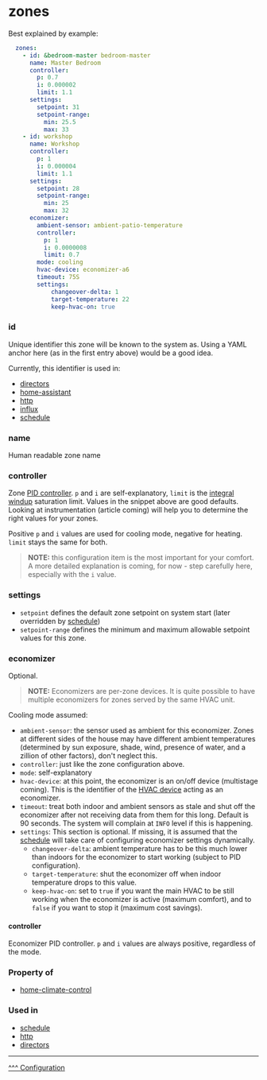 zones
==

Best explained by example:

```yaml
  zones:
    - id: &bedroom-master bedroom-master
      name: Master Bedroom
      controller:
        p: 0.7
        i: 0.000002
        limit: 1.1
      settings:
        setpoint: 31
        setpoint-range:
          min: 25.5
          max: 33
    - id: workshop
      name: Workshop
      controller:
        p: 1
        i: 0.000004
        limit: 1.1
      settings:
        setpoint: 28
        setpoint-range:
          min: 25
          max: 32
      economizer:
        ambient-sensor: ambient-patio-temperature
        controller:
          p: 1
          i: 0.0000008
          limit: 0.7
        mode: cooling
        hvac-device: economizer-a6
        timeout: 75S
        settings:
            changeover-delta: 1
            target-temperature: 22
            keep-hvac-on: true
```

### id
Unique identifier this zone will be known to the system as. Using a YAML anchor here (as in the first entry above) would be a good idea.

Currently, this identifier is used in:
* [directors](./directors.md)
* [home-assistant](./home-assistant.md)
* [http](./http.md)
* [influx](./influx.md)
* [schedule](./schedule.md)

### name
Human readable zone name

### controller
Zone [PID controller](https://en.wikipedia.org/wiki/Proportional%E2%80%93integral%E2%80%93derivative_controller). `p` and `i` are self-explanatory, `limit` is the [integral windup](https://en.wikipedia.org/wiki/Integral_windup) saturation limit. Values in the snippet above are good defaults. Looking at instrumentation (article coming) will help you to determine the right values for your zones.

Positive `p` and `i` values are used for cooling mode, negative for heating. `limit` stays the same for both.

> **NOTE:** this configuration item is the most important for your comfort. A more detailed explanation is coming, for now - step carefully here, especially with the `i` value.

### settings

* `setpoint` defines the default zone setpoint on system start (later overridden by [schedule](./schedule.md))
* `setpoint-range` defines the minimum and maximum allowable setpoint values for this zone.

### economizer

Optional.

> **NOTE:** Economizers are per-zone devices. It is quite possible to have multiple economizers for zones served by the same HVAC unit.

Cooling mode assumed:

* `ambient-sensor`: the sensor used as ambient for this economizer. Zones at different sides of the house may have different ambient temperatures (determined by sun exposure, shade, wind, presence of water, and a zillion of other factors), don't neglect this.
* `controller`: just like the zone configuration above.
* `mode`: self-explanatory
* `hvac-device`: at this point, the economizer is an on/off device (multistage coming). This is the identifier of the [HVAC device](./hvac.md) acting as an economizer.
* `timeout`: treat both indoor and ambient sensors as stale and shut off the economizer after not receiving data from them for this long. Default is 90 seconds. The system will complain at `INFO` level if this is happening.
* `settings`: This section is optional. If missing, it is assumed that the [schedule](./schedule.md) will take care of configuring economizer settings dynamically.
  * `changeover-delta`: ambient temperature has to be this much lower than indoors for the economizer to start working (subject to PID configuration).
  * `target-temperature`: shut the economizer off when indoor temperature drops to this value.
  * `keep-hvac-on`: set to `true` if you want the main HVAC to be still working when the economizer is active (maximum comfort), and to `false` if you want to stop it (maximum cost savings).

#### controller
Economizer PID controller. `p` and `i` values are always positive, regardless of the mode.

### Property of
* [home-climate-control](./home-climate-control.md)

### Used in
* [schedule](./schedule.md)
* [http](./http.md)
* [directors](./directors.md)
---
[^^^ Configuration](./index.md)
